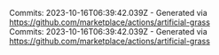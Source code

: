 Commits: 2023-10-16T06:39:42.039Z - Generated via https://github.com/marketplace/actions/artificial-grass
<br>
Commits: 2023-10-16T06:39:42.039Z - Generated via https://github.com/marketplace/actions/artificial-grass
<br>
